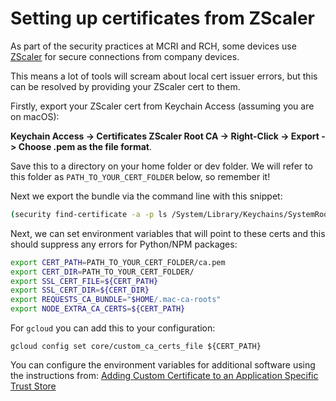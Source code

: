 # Setting up certificates from ZScaler


As part of the security practices at MCRI and RCH, some devices use [ZScaler](https://www.zscaler.com/company/faqs) for secure connections from company devices.

This means a lot of tools will scream about local cert issuer errors, but this can be resolved by providing your ZScaler cert to them.

Firstly, export your ZScaler cert from Keychain Access (assuming you are on macOS):

**Keychain Access -> Certificates ZScaler Root CA -> Right-Click -> Export -> Choose .pem as the file format**.

Save this to a directory on your home folder or dev folder. We will refer to this folder as `PATH_TO_YOUR_CERT_FOLDER` below, so remember it!

Next we export the bundle via the command line with this snippet:

```bash
(security find-certificate -a -p ls /System/Library/Keychains/SystemRootCertificates.keychain && security find-certificate -a -p ls /Library/Keychains/System.keychain) > $HOME/.mac-ca-roots
```

Next, we can set environment variables that will point to these certs and this should suppress any errors for Python/NPM packages:

```bash
export CERT_PATH=PATH_TO_YOUR_CERT_FOLDER/ca.pem
export CERT_DIR=PATH_TO_YOUR_CERT_FOLDER/
export SSL_CERT_FILE=${CERT_PATH}
export SSL_CERT_DIR=${CERT_DIR}
export REQUESTS_CA_BUNDLE="$HOME/.mac-ca-roots"
export NODE_EXTRA_CA_CERTS=${CERT_PATH}
```

For `gcloud` you can add this to your configuration:

```shell
gcloud config set core/custom_ca_certs_file ${CERT_PATH}
```

You can configure the environment variables for additional software using the instructions from: [Adding Custom Certificate to an Application Specific Trust Store
](https://help.zscaler.com/zia/adding-custom-certificate-application-specific-trust-store)


